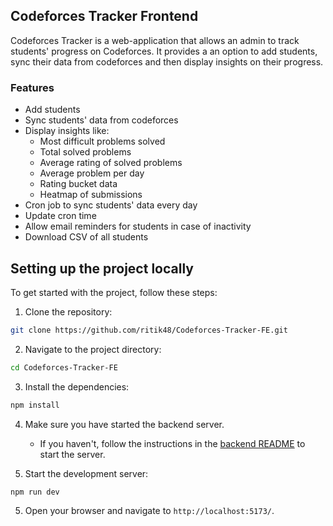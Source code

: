 ## Codeforces Tracker Frontend

Codeforces Tracker is a web-application that allows an admin to track students' progress on Codeforces. It provides a an option to add students, sync their data from codeforces and then display insights on their progress.

### Features

- Add students
- Sync students' data from codeforces
- Display insights like:
  - Most difficult problems solved
  - Total solved problems
  - Average rating of solved problems
  - Average problem per day
  - Rating bucket data
  - Heatmap of submissions
- Cron job to sync students' data every day
- Update cron time
- Allow email reminders for students in case of inactivity
- Download CSV of all students

## Setting up the project locally

To get started with the project, follow these steps:

1. Clone the repository:

```bash
git clone https://github.com/ritik48/Codeforces-Tracker-FE.git
```

2. Navigate to the project directory:

```bash
cd Codeforces-Tracker-FE
```

3. Install the dependencies:

```bash
npm install
```

4. Make sure you have started the backend server.
   - If you haven't, follow the instructions in the [backend README](https://github.com/ritik48/Codeforces-Tracker-BE/blob/main/README.md) to start the server.

5. Start the development server:

```bash
npm run dev
```

5. Open your browser and navigate to `http://localhost:5173/`.
